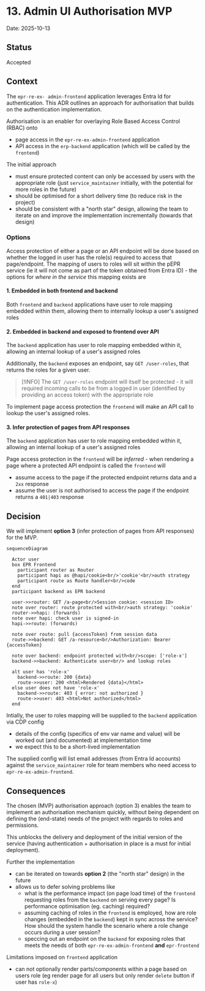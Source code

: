 # 13. Admin UI Authorisation MVP

Date: 2025-10-13

## Status

Accepted

## Context

The `epr-re-ex- admin-frontend` application leverages Entra Id for authentication. This ADR outlines an approach for authorisation that builds on the authentication implementation.

Authorisation is an enabler for overlaying Role Based Access Control (RBAC) onto

- page access in the `epr-re-ex-admin-frontend` application
- API access in the `erp-backend` application (which will be called by the `frontend`)

The initial approach

- must ensure protected content can only be accessed by users with the appropriate role (just `service_maintainer` initially, with the potential for more roles in the future)
- should be optimised for a short delivery time (to reduce risk in the project)
- should be consistent with a "north star" design, allowing the team to iterate on and improve the implementation incrementally (towards that design)

### Options

Access protection of either a page or an API endpoint will be done based on whether the logged in user has the role(s) required to access that page/endpoint. The mapping of users to roles will sit within the pEPR service (ie it will not come as part of the token obtained from Entra ID) - the options for _where in the service_ this mapping exists are

#### 1. Embedded in both frontend and backend

Both `frontend` and `backend` applications have user to role mapping embedded within them, allowing them to internally lookup a user's assigned roles

#### 2. Embedded in backend and exposed to frontend over API

The `backend` application has user to role mapping embedded within it, allowing an internal lookup of a user's assigned roles

Additionally, the `backend` exposes an endpoint, say `GET /user-roles`, that returns the roles for a given user.

> [!INFO]
> The `GET /user-roles` endpoint will itself be protected - it will required incoming calls to be from a logged in user (identified by providing an access token) with the appropriate role

To implement page access protection the `frontend` will make an API call to lookup the user's assigned roles.

#### 3. Infer protection of pages from API responses

The `backend` application has user to role mapping embedded within it, allowing an internal lookup of a user's assigned roles

Page access protection in the `frontend` will be _inferred_ - when rendering a page where a protected API endpoint is called the `frontend` will

- assume access to the page if the protected endpoint returns data and a `2xx` response
- assume the user is not authorised to access the page if the endpoint returns a `401|403` response

## Decision

We will implement **option 3** (infer protection of pages from API responses) for the MVP.

```mermaid
sequenceDiagram

  Actor user
  box EPR Frontend
    participant router as Router
    participant hapi as @hapi/cookie<br/>'cookie'<br/>auth strategy
    participant route as Route handler<br/>code
  end
  participant backend as EPR backend

  user->>router: GET /a-page<br/>Session cookie: <session ID>
  note over router: route protected with<br/>auth strategy: 'cookie'
  router->>hapi: (forwards)
  note over hapi: check user is signed-in
  hapi->>route: (forwards)

  note over route: pull {accessToken} from session data
  route->>backend: GET /a-resource<br/>Authorization: Bearer {accessToken}

  note over backend: endpoint protected with<br/>scope: ['role-x']
  backend->>backend: Authenticate user<br/> and lookup roles

  alt user has 'role-x'
    backend->>route: 200 {data}
    route->>user: 200 <html>Rendered {data}</html>
  else user does not have 'role-x'
    backend->>route: 403 { error: not authorized }
    route->>user: 403 <html>Not authorized</html>
  end
```

Intially, the user to roles mapping will be supplied to the `backend` application via CDP config

- details of the config (specifics of env var name and value) will be worked out (and documented) at implementation time
- we expect this to be a short-lived implementation

The supplied config will list email addresses (from Entra Id accounts) against the `service_maintainer` role for team members who need access to `epr-re-ex-admin-frontend`.

## Consequences

The chosen (MVP) authorisation approach (option 3) enables the team to implement an authorisation mechanism quickly, without being dependent on defining the (end-state) needs of the project with regards to roles and permissions.

This unblocks the delivery and deployment of the initial version of the service (having authentication + authorisation in place is a must for initial deployment).

Further the implementation

- can be iterated on towards **option 2** (the "north star" design) in the future
- allows us to defer solving problems like
  - what is the performance impact (on page load time) of the `frontend` requesting roles from the `backend` on serving every page? Is performance optimisation (eg. caching) required?
  - assuming caching of roles in the `frontend` is employed, how are role changes (embedded in the `backend`) kept in sync across the service? How should the system handle the scenario where a role change occurs during a user session?
  - speccing out an endpoint on the `backend` for exposing roles that meets the needs of both `epr-re-ex-admin-frontend` **and** `epr-frontend`

Limitations imposed on `frontend` application

- can not optionally render parts/components within a page based on users role (eg render page for all users but only render `delete` button if user has `role-x`)
